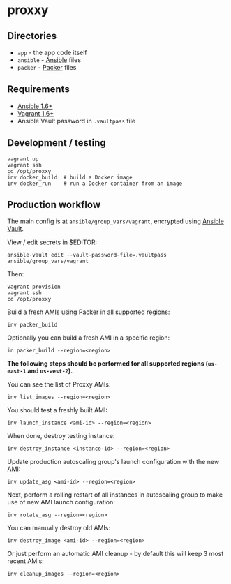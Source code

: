proxxy
======

Directories
-----------

* `app` - the app code itself
* `ansible` - [Ansible](http://docs.ansible.com/) files
* `packer` - [Packer](http://www.packer.io/) files


Requirements
------------

* [Ansible 1.6+](http://docs.ansible.com/)
* [Vagrant 1.6+](http://www.vagrantup.com/)
* Ansible Vault password in `.vaultpass` file


Development / testing
---------------------

    vagrant up
    vagrant ssh
    cd /opt/proxxy
    inv docker_build  # build a Docker image
    inv docker_run    # run a Docker container from an image


Production workflow
--------------------

The main config is at `ansible/group_vars/vagrant`, encrypted using
[Ansible Vault](http://docs.ansible.com/playbooks_vault.html).

View / edit secrets in $EDITOR:

    ansible-vault edit --vault-password-file=.vaultpass ansible/group_vars/vagrant

Then:

    vagrant provision
    vagrant ssh
    cd /opt/proxxy

Build a fresh AMIs using Packer in all supported regions:

    inv packer_build

Optionally you can build a fresh AMI in a specific region:

    in packer_build --region=<region>

**The following steps should be performed for all supported regions (`us-east-1` and `us-west-2`).**

You can see the list of Proxxy AMIs:

    inv list_images --region=<region>

You should test a freshly built AMI:

    inv launch_instance <ami-id> --region=<region>

When done, destroy testing instance:

    inv destroy_instance <instance-id> --region=<region>

Update production autoscaling group's launch configuration with the new AMI:

    inv update_asg <ami-id> --region=<region>

Next, perform a rolling restart of all instances in autoscaling group to make use of new AMI launch configuration:

    inv rotate_asg --region=<region>

You can manually destroy old AMIs:

    inv destroy_image <ami-id> --region=<region>

Or just perform an automatic AMI cleanup - by default this will keep 3 most recent AMIs:

    inv cleanup_images --region=<region>
